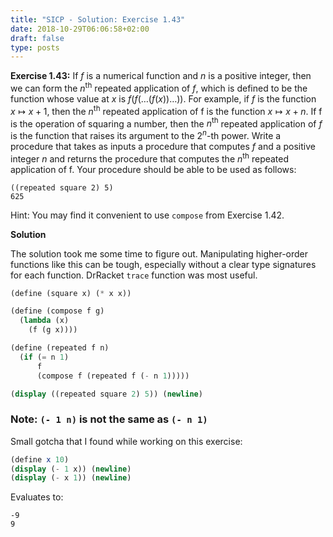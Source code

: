 ```yaml
---
title: "SICP - Solution: Exercise 1.43"
date: 2018-10-29T06:06:58+02:00
draft: false
type: posts
---
```


**Exercise 1.43:** If $f$ is a numerical function and $n$ is a positive integer, then we can form the $n^{\text{th}}$ repeated application of $f$, which is defined to be the function whose value at $x$ is ${f(f(\dots(f(x))\dots))}$. For example, if $f$ is the function ${x\mapsto x+1}$, then the $n^{\text{th}}$ repeated application of f is the function ${x\mapsto x+n}$. If f is the operation of squaring a number, then the $n^{\text{th}}$ repeated application of $f$ is the function that raises its argument to the ${2^n\text{-th}}$ power. Write a procedure that takes as inputs a procedure that computes $f$ and a positive integer $n$ and returns the procedure that computes the $n^{\text{th}}$ repeated application of f. Your procedure should be able to be used as follows:

```
((repeated square 2) 5)
625
```

Hint: You may find it convenient to use `compose` from Exercise 1.42.

**Solution**

The solution took me some time to figure out. Manipulating higher-order functions like this can be tough, especially without a clear type signatures for each function. DrRacket `trace` function was most useful.

```scheme
(define (square x) (* x x))

(define (compose f g)
  (lambda (x)
    (f (g x))))

(define (repeated f n)
  (if (= n 1)
      f
      (compose f (repeated f (- n 1)))))

(display ((repeated square 2) 5)) (newline)
```

### Note: `(- 1 n)` is not the same as `(- n 1)`

Small gotcha that I found while working on this exercise:

```scheme
(define x 10)
(display (- 1 x)) (newline)
(display (- x 1)) (newline)
```

Evaluates to:

```
-9
9
```
